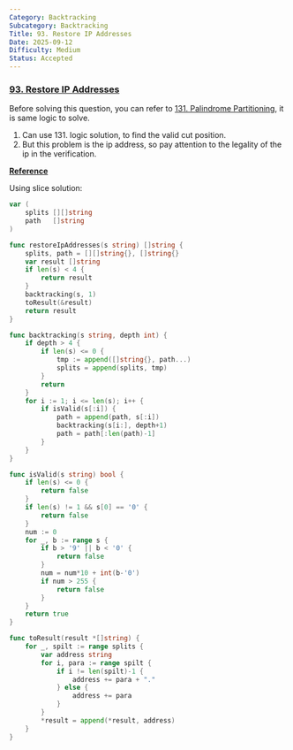 ```yaml
---
Category: Backtracking
Subcategory: Backtracking
Title: 93. Restore IP Addresses
Date: 2025-09-12
Difficulty: Medium
Status: Accepted
---
```

### [93. Restore IP Addresses]

Before solving this question, you can refer to [131. Palindrome Partitioning], it is same logic to solve.

1. Can use 131. logic solution, to find the valid cut position.
2. But this problem is the ip address, so pay attention to the legality of the ip in the verification.

**[Reference]**

Using slice solution: 
```go
var (
	splits [][]string
	path   []string
)

func restoreIpAddresses(s string) []string {
	splits, path = [][]string{}, []string{}
	var result []string
	if len(s) < 4 {
		return result
	}
	backtracking(s, 1)
	toResult(&result)
	return result
}

func backtracking(s string, depth int) {
	if depth > 4 {
		if len(s) <= 0 {
			tmp := append([]string{}, path...)
			splits = append(splits, tmp)
		}
		return
	}
	for i := 1; i <= len(s); i++ {
		if isValid(s[:i]) {
			path = append(path, s[:i])
			backtracking(s[i:], depth+1)
			path = path[:len(path)-1]
		}
	}
}

func isValid(s string) bool {
	if len(s) <= 0 {
		return false
	}
	if len(s) != 1 && s[0] == '0' {
		return false
	}
	num := 0
	for _, b := range s {
		if b > '9' || b < '0' {
			return false
		}
		num = num*10 + int(b-'0')
		if num > 255 {
			return false
		}
	}
	return true
}

func toResult(result *[]string) {
	for _, spilt := range splits {
		var address string
		for i, para := range spilt {
			if i != len(spilt)-1 {
				address += para + "."
			} else {
				address += para
			}
		}
		*result = append(*result, address)
	}
}
```

[93. Restore IP Addresses]: https://leetcode.com/problems/restore-ip-addresses/
[131. Palindrome Partitioning]: https://github.com/Hotshot824/Leetcode/blob/main/Medium/131.palindrome-partitioning.md
[reference]: https://github.com/youngyangyang04/leetcode-master/blob/master/problems/0093.%E5%A4%8D%E5%8E%9FIP%E5%9C%B0%E5%9D%80.md